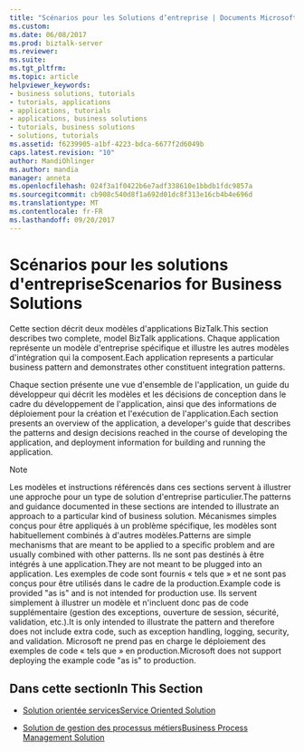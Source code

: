 ```yaml
---
title: "Scénarios pour les Solutions d’entreprise | Documents Microsoft"
ms.custom: 
ms.date: 06/08/2017
ms.prod: biztalk-server
ms.reviewer: 
ms.suite: 
ms.tgt_pltfrm: 
ms.topic: article
helpviewer_keywords:
- business solutions, tutorials
- tutorials, applications
- applications, tutorials
- applications, business solutions
- tutorials, business solutions
- solutions, tutorials
ms.assetid: f6239905-a1bf-4223-bdca-6677f2d6049b
caps.latest.revision: "10"
author: MandiOhlinger
ms.author: mandia
manager: anneta
ms.openlocfilehash: 024f3a1f0422b6e7adf338610e1bbdb1fdc9857a
ms.sourcegitcommit: cb908c540d8f1a692d01dc8f313e16cb4b4e696d
ms.translationtype: MT
ms.contentlocale: fr-FR
ms.lasthandoff: 09/20/2017
---
```

# <a name="scenarios-for-business-solutions"></a><span data-ttu-id="4ac98-102">Scénarios pour les solutions d'entreprise</span><span class="sxs-lookup"><span data-stu-id="4ac98-102">Scenarios for Business Solutions</span></span>
<span data-ttu-id="4ac98-103">Cette section décrit deux modèles d'applications BizTalk.</span><span class="sxs-lookup"><span data-stu-id="4ac98-103">This section describes two complete, model BizTalk applications.</span></span> <span data-ttu-id="4ac98-104">Chaque application représente un modèle d'entreprise spécifique et illustre les autres modèles d'intégration qui la composent.</span><span class="sxs-lookup"><span data-stu-id="4ac98-104">Each application represents a particular business pattern and demonstrates other constituent integration patterns.</span></span>  
  
 <span data-ttu-id="4ac98-105">Chaque section présente une vue d'ensemble de l'application, un guide du développeur qui décrit les modèles et les décisions de conception dans le cadre du développement de l'application, ainsi que des informations de déploiement pour la création et l'exécution de l'application.</span><span class="sxs-lookup"><span data-stu-id="4ac98-105">Each section presents an overview of the application, a developer's guide that describes the patterns and design decisions reached in the course of developing the application, and deployment information for building and running the application.</span></span>  
  
> [!NOTE]
>  <span data-ttu-id="4ac98-106">Les modèles et instructions référencés dans ces sections servent à illustrer une approche pour un type de solution d'entreprise particulier.</span><span class="sxs-lookup"><span data-stu-id="4ac98-106">The patterns and guidance documented in these sections are intended to illustrate an approach to a particular kind of business solution.</span></span> <span data-ttu-id="4ac98-107">Mécanismes simples conçus pour être appliqués à un problème spécifique, les modèles sont habituellement combinés à d'autres modèles.</span><span class="sxs-lookup"><span data-stu-id="4ac98-107">Patterns are simple mechanisms that are meant to be applied to a specific problem and are usually combined with other patterns.</span></span> <span data-ttu-id="4ac98-108">Ils ne sont pas destinés à être intégrés à une application.</span><span class="sxs-lookup"><span data-stu-id="4ac98-108">They are not meant to be plugged into an application.</span></span> <span data-ttu-id="4ac98-109">Les exemples de code sont fournis « tels que » et ne sont pas conçus pour être utilisés dans le cadre de la production.</span><span class="sxs-lookup"><span data-stu-id="4ac98-109">Example code is provided "as is" and is not intended for production use.</span></span> <span data-ttu-id="4ac98-110">Ils servent simplement à illustrer un modèle et n'incluent donc pas de code supplémentaire (gestion des exceptions, ouverture de session, sécurité, validation, etc.).</span><span class="sxs-lookup"><span data-stu-id="4ac98-110">It is only intended to illustrate the pattern and therefore does not include extra code, such as exception handling, logging, security, and validation.</span></span> <span data-ttu-id="4ac98-111">Microsoft ne prend pas en charge le déploiement des exemples de code « tels que » en production.</span><span class="sxs-lookup"><span data-stu-id="4ac98-111">Microsoft does not support deploying the example code "as is" to production.</span></span>  
  
## <a name="in-this-section"></a><span data-ttu-id="4ac98-112">Dans cette section</span><span class="sxs-lookup"><span data-stu-id="4ac98-112">In This Section</span></span>  
  
-   [<span data-ttu-id="4ac98-113">Solution orientée services</span><span class="sxs-lookup"><span data-stu-id="4ac98-113">Service Oriented Solution</span></span>](../core/service-oriented-solution.md)  
  
-   [<span data-ttu-id="4ac98-114">Solution de gestion des processus métiers</span><span class="sxs-lookup"><span data-stu-id="4ac98-114">Business Process Management Solution</span></span>](../core/business-process-management-solution.md)